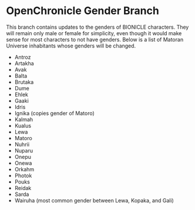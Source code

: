 # OpenChronicle Gender Branch
This branch contains updates to the genders of BIONICLE characters. They will remain only male or female for simplicity, even though it would make sense for most characters to not have genders. Below is a list of Matoran Universe inhabitants whose genders will be changed.

 - Antroz
 - Artakha
 - Avak
 - Balta
 - Brutaka
 - Dume
 - Ehlek
 - Gaaki
 - Idris
 - Ignika (copies gender of Matoro)
 - Kalmah
 - Kualus
 - Lewa
 - Matoro
 - Nuhrii
 - Nuparu
 - Onepu
 - Onewa
 - Orkahm
 - Photok
 - Pouks
 - Reidak
 - Sarda
 - Wairuha (most common gender between Lewa, Kopaka, and Gali)
